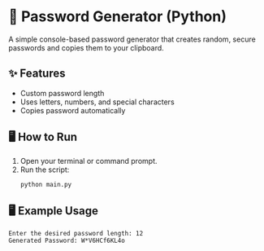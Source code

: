 # 🔐 Password Generator (Python)

A simple console-based password generator that creates random, secure passwords and copies them to your clipboard.

## ✨ Features
- Custom password length
- Uses letters, numbers, and special characters
- Copies password automatically

## 🖥️ How to Run
1. Open your terminal or command prompt.
2. Run the script:
   ```bash
   python main.py
   ```

## 🖥️ Example Usage
```
Enter the desired password length: 12
Generated Password: W*V6HCf6KL4o
```